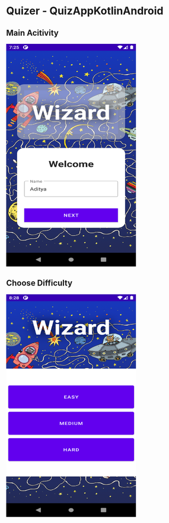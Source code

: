 # Quizer - QuizAppKotlinAndroid


## Main Acitivity
<img src="screenshot/MainActivity.png" width="350" height="600">   

## Choose Difficulty
<img src="screenshot/ChooseDifficulty.png" width="350" height="600">

